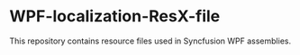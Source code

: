 # WPF-localization-ResX-file
This repository contains resource files used in Syncfusion WPF assemblies.
